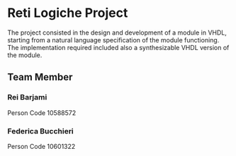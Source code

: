 # Reti Logiche Project
The project consisted in the design and development of a module in VHDL, starting from a natural language specification of the module functioning. The implementation required included also a synthesizable VHDL version of the module.

## Team Member
### Rei Barjami
Person Code 10588572
### Federica Bucchieri
Person Code 10601322
